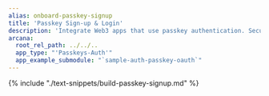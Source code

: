 ```yaml
---
alias: onboard-passkey-signup
title: 'Passkey Sign-up & Login'
description: 'Integrate Web3 apps that use passkey authentication. Securely assign keys to authenticated users via the Arcana Auth SDK and allow them to sign blockchain transactions.'
arcana:
  root_rel_path: ../../..
  app_type: "'Passkeys-Auth'"
  app_example_submodule: "`sample-auth-passkey-oauth`"
---
```


{% include "./text-snippets/build-passkey-signup.md" %}